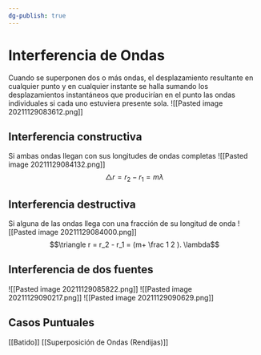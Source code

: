 ```yaml
---
dg-publish: true
---
```

# Interferencia de Ondas
Cuando se superponen dos o más ondas, el desplazamiento resultante en cualquier punto y en cualquier instante se halla sumando los desplazamientos instantáneos que producirían en el punto las ondas individuales si cada uno estuviera presente sola.
![[Pasted image 20211129083612.png]]

## Interferencia constructiva
Si ambas ondas llegan con sus longitudes de ondas completas
![[Pasted image 20211129084132.png]]
$$\triangle r = r_2-r_1 = m \lambda$$
## Interferencia destructiva
Si alguna de las ondas llega con una fracción de su longitud de onda
![[Pasted image 20211129084000.png]]
$$\triangle r = r_2 - r_1 = (m+ \frac 1 2 ). \lambda$$

## Interferencia de dos fuentes
![[Pasted image 20211129085822.png]]
![[Pasted image 20211129090217.png]]
![[Pasted image 20211129090629.png]]

## Casos Puntuales
[[Batido]]
[[Superposición de Ondas (Rendijas)]]